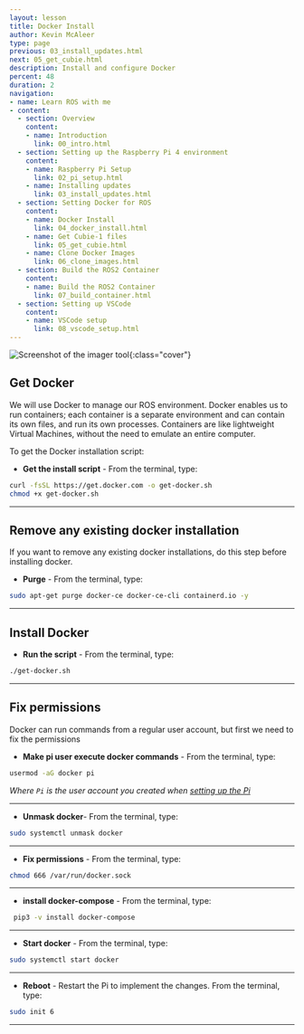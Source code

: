 ```yaml
---
layout: lesson
title: Docker Install
author: Kevin McAleer
type: page
previous: 03_install_updates.html
next: 05_get_cubie.html
description: Install and configure Docker
percent: 48
duration: 2
navigation:
- name: Learn ROS with me
- content:
  - section: Overview
    content:
    - name: Introduction
      link: 00_intro.html
  - section: Setting up the Raspberry Pi 4 environment
    content:
    - name: Raspberry Pi Setup
      link: 02_pi_setup.html
    - name: Installing updates
      link: 03_install_updates.html
  - section: Setting Docker for ROS
    content:
    - name: Docker Install
      link: 04_docker_install.html
    - name: Get Cubie-1 files
      link: 05_get_cubie.html
    - name: Clone Docker Images
      link: 06_clone_images.html
  - section: Build the ROS2 Container
    content:
    - name: Build the ROS2 Container
      link: 07_build_container.html
  - section: Setting up VSCode
    content:
    - name: VSCode setup
      link: 08_vscode_setup.html
---
```



![Screenshot of the imager tool](assets/rpi_desktop.jpg){:class="cover"}

## Get Docker

We will use Docker to manage our ROS environment. Docker enables us to run containers; each container is a separate environment and can contain its own files, and run its own processes. Containers are like lightweight Virtual Machines, without the need to emulate an entire computer.

To get the Docker installation script:

* **Get the install script** - From the terminal, type:

```bash
curl -fsSL https://get.docker.com -o get-docker.sh
chmod +x get-docker.sh 
```

---

## Remove any existing docker installation

If you want to remove any existing docker installations, do this step before installing docker.

* **Purge** - From the terminal, type:

```bash
sudo apt-get purge docker-ce docker-ce-cli containerd.io -y
```

---

## Install Docker

* **Run the script** - From the terminal, type:

```bash
./get-docker.sh
```

---

## Fix permissions

Docker can run commands from a regular user account, but first we need to fix the permissions

* **Make pi user execute docker commands** - From the terminal, type:

```bash
usermod -aG docker pi
```

*Where `Pi` is the user account you created when [setting up the Pi](02_pi_setup#setup-the-sd-card-using-raspberry-pi-imager)*

---

* **Unmask docker**- From the terminal, type:

```bash
sudo systemctl unmask docker
```

---

* **Fix permissions** - From the terminal, type:

```bash
chmod 666 /var/run/docker.sock
```

---

* **install docker-compose** - From the terminal, type:

```bash
 pip3 -v install docker-compose
```

---

* **Start docker** - From the terminal, type:

```bash
sudo systemctl start docker
```

---

* **Reboot** - Restart the Pi to implement the changes. From the terminal, type:

```bash
sudo init 6
```

---
